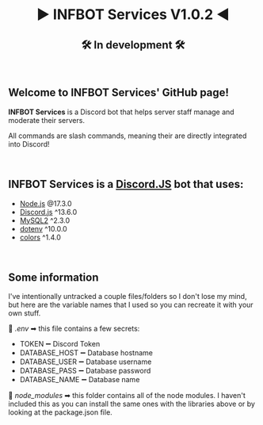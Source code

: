 <h1 align="center">▶ INFBOT Services V1.0.2 ◀</h1>
<h2 align="center">🛠 In development 🛠</h2><br>

<div>
  <h2>Welcome to INFBOT Services' GitHub page!</h2>
  <div>
    <p><b>INFBOT Services</b> is a Discord bot that helps server staff manage and moderate their servers.</p>
    <p>All commands are slash commands, meaning their are directly integrated into Discord!</p>
  </div>
</div><br>

<div>
  <h2>INFBOT Services is a <a href="https://discord.js.org/">Discord.JS</a> bot that uses:</h2>
  <ul>
    <li><a href="https://nodejs.org/en/">Node.js</a> @17.3.0</li>
    <li><a href="https://discord.js.org/#/">Discord.js</a> ^13.6.0</li>
    <li><a href="https://www.npmjs.com/package/mysql2">MySQL2</a> ^2.3.0</li>
    <li><a href="https://www.npmjs.com/package/dotenv">dotenv</a> ^10.0.0</li>
    <li><a href="https://www.npmjs.com/package/colors">colors</a> ^1.4.0</li>
  </ul>
</div><br>

<div>
  <h2>Some information</h2>
  <p>I've intentionally untracked a couple files/folders so I don't lose my mind, but here are the variable names that I used so you can recreate it with your own stuff.</p>
  <p>📁 <em>.env</em> ➡ this file contains a few secrets:</p>
  <ul>
    <li>TOKEN ➖ Discord Token</li>
    <li>DATABASE_HOST ➖ Database hostname</li>
    <li>DATABASE_USER ➖ Database username</li>
    <li>DATABASE_PASS ➖ Database password</li>
    <li>DATABASE_NAME ➖ Database name</li>
  </ul>
  <p>📂 <em>node_modules</em> ➡ this folder contains all of the node modules. I haven't included this as you can install the same ones with the libraries above or by looking at the package.json file.
</div>
